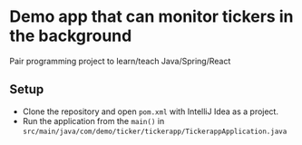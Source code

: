 # Demo app that can monitor tickers in the background

Pair programming project to learn/teach Java/Spring/React

## Setup

* Clone the repository and open `pom.xml` with IntelliJ Idea as a project.
* Run the application from the `main()` in `src/main/java/com/demo/ticker/tickerapp/TickerappApplication.java`


